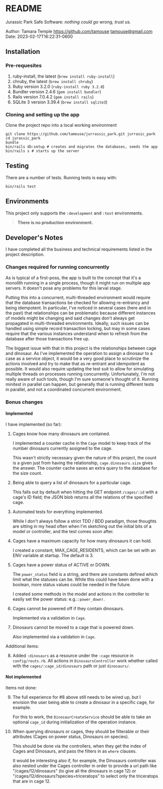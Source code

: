 # README

Jurassic Park Safe Software: _nothing could go wrong, trust us._

Author: Tamara Temple <https://github.com/tamouse> <tamouse@gmail.com>
Date: 2023-02-17T16:22:31-0600

## Installation

### Pre-requesites ###

  1. ruby-install, the latest (`brew install ruby-install`)
  2. chruby, the latest (`brew install chruby`)
  3. Ruby version 3.2.0 (`ruby-install ruby 3.2.0`)
  4. Bundler version 2.4.6 (`gem install bundler`)
  5. Rails version 7.0.4.2 (`gem install rails`)
  6. SQLite 3 version 3.39.4 (`brew install sqlite3`)

### Cloning and setting up the app ###

Clone the project repo into a local working environment

    git clone https://github.com/tamouse/jurrassic_park.git jurrasic_park
    cd jurassic_park
    bundle
    bin/rails db:setup # creates and migrates the databases, seeds the app
    bin/rails s # starts up the server 
    
## Testing ##

There are a number of tests. Running tests is easy with:

    bin/rails test
    
## Environments ##

This project only supports the `:development` and `:test` environments.

> **There is no production environment.**

## Developer's Notes ##

I have completed all the business and technical requirements listed in the project description.

### Changes required for running concurrently ###

As is typical of a first-poss, the app is built to the concept that it's a monolith running in a single process, though it might run on multiple app servers. It doesn't pose any problems for this larval stage.

Putting this into a concurrent, multi-threaded environment would require that the database transactions be checked for allowing re-entrancy and being idempotent. In particular, I've noticed in several cases (here and in the past) that relationships can be problematic because different instances of models might be changing and said changes don't always get propagated in multi-threaded environments. Ideally, such issues can be handled using simple record transaction locking, but may in some cases require that the various instances understand when to refresh from the database after those transactions free up.

The biggest issue with that in this project is the relationships between cage and dinosaur. As I've implemented the operation to assign a dinosaur to a case as a service object, it would be a very good place to scrutinize the actions involved and try to make that as re-entrant and idempotent as possible. It would also require updating the test suit to allow for simulating multiple threads on processes running concurrently. Unfortunately, I'm not really aware of such tools, though I'm sure someone's thought of it. Running minitest in parallel can happen, but generally that is running different tests in parallel, and not a coordinated concurrent environment.

### Bonus changes ###

#### Implemented ####

I have implemented (so far):
  1. Cages know how many dinosaurs are contained. 
     
     I implemented a counter cache in the `Cage` model to keep track of the number dinosaurs currently assigned to the cage. 
     
     This wasn't strictly necessary given the nature of this project, the count is a given just from having the relationship, `cage.dinosaurs.size` gives the answer. The counter cache saves an extra query to the database 
     for the size count.
  2. Being able to query a list of dinosaurs for a particular cage. 
     
     This falls out by default when hitting the GET endpoint `/cages/:id` with a cage's ID field; the JSON blob returns all the relations of the specified cage.
  3. Automated tests for everything implemented. 
     
     While I don't always follow a strict TDD / BDD paradigm, those thoughts are sitting in my head often when I'm sketching out the initial bits of a model or controller, and the test comes soon after.

  4. Cages have a maximum capacity for how many dinosaurs it can hold.

     I created a constant, MAX_CAGE_RESIDENTS, which can be set with an ENV variable at startup. The default is 3.

  5. Cages have a power status of ACTIVE or DOWN.

     The `power_status` field is a string, and there are constants defined which limit what the statuses can be. While this could have been done with a boolean, more status values could be needed in the future.

     I created some methods in the model and actions in the controller to easily set the power status: e.g.:`:power_down!`. 

  6. Cages cannot be powered off if they contain dinosaurs.

     Implemented via a validation in `Cage`.

  7. Dinosaurs cannot be moved to a cage that is powered down.

     Also implemented via a validation in `Cage`.

Additional items:

  8. Added `:dinosaurs` as a resource under the `:cage` resource in `config/routs.rb`. All actions in `DinosaursController` work whether called with the `cages/:cage_id/dinosaurs` path or just `dinosaurs/`.

#### Not implemented ####

Items not done:

  9. The full experience for #8 above still needs to be wired up, but I envision the user being able to create a dinosaur in a specific cage, for example. 
  
     For this to work, the `DinosaurCreateService` should be able to take an optional `cage_id` during initialization of the operation instance.
    
  10. When querying dinosaurs or cages, they should be filterable or their attributes (Cages on power status, Dinosaurs on species). 
      
      This should be done via the controllers, when they get the index of Cages and Dinosaurs, and pass the filters in as `where` clauses. 
     
      It would be interesting also if, for example, the Dinosaurs controller was also nested under the Cages controller in order to provide a url path like "/cages/12/dinosaurs" (to give all the dinosaurs in cage 12) or "/cages/12/dinosaurs?species=triceratops" to select only the triceratops that are in cage 12.
